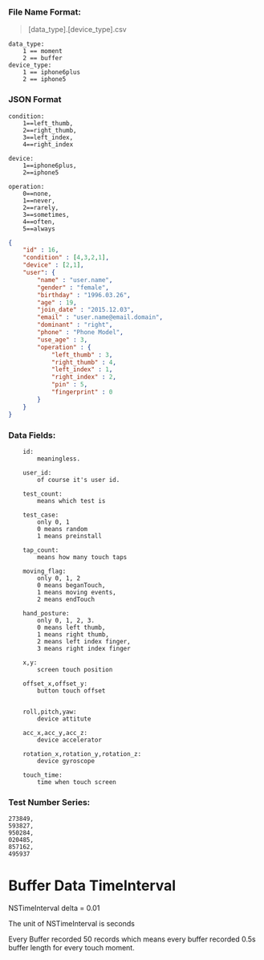 ### File Name Format:

>	[data\_type].[device\_type].csv

	data_type:
		1 == moment
		2 == buffer
	device_type:
		1 == iphone6plus
		2 == iphone5

### JSON Format

	condition:
		1==left_thumb, 
		2==right_thumb, 
		3==left_index, 
		4==right_index

	device:
		1==iphone6plus, 
		2==iphone5

	operation:
		0==none, 
		1==never, 
		2==rarely, 
		3==sometimes, 
		4==often, 
		5==always
		

```json
{
	"id" : 16,
	"condition" : [4,3,2,1],
	"device" : [2,1],
	"user": {
		"name" : "user.name",
		"gender" : "female",
		"birthday" : "1996.03.26",
		"age" : 19,
		"join_date" : "2015.12.03",
		"email" : "user.name@email.domain",
		"dominant" : "right",
		"phone" : "Phone Model",
		"use_age" : 3,
		"operation" : {
			"left_thumb" : 3,
			"right_thumb" : 4,
			"left_index" : 1,
			"right_index" : 2,
			"pin" : 5,
			"fingerprint" : 0
		}
	}
}
```

### Data Fields:

```
	id:
		meaningless.
	
	user_id:
		of course it's user id.
	
	test_count:
		means which test is

	test_case:
		only 0, 1
		0 means random
		1 means preinstall

	tap_count:
		means how many touch taps

	moving_flag:
		only 0, 1, 2
		0 means beganTouch,
		1 means moving events,
		2 means endTouch

	hand_posture:
		only 0, 1, 2, 3.
		0 means left thumb,
		1 means right thumb,
		2 means left index finger,
		3 means right index finger

	x,y:
		screen touch position

	offset_x,offset_y:
		button touch offset


	roll,pitch,yaw:
		device attitute

	acc_x,acc_y,acc_z:
		device accelerator

	rotation_x,rotation_y,rotation_z:
		device gyroscope

	touch_time:
		time when touch screen
```


### Test Number Series:

	273849,
	593827,
	950284,
	020485,
	857162,
	495937
	
	
# Buffer Data TimeInterval
NSTimeInterval delta = 0.01

The unit of NSTimeInterval is seconds

Every Buffer recorded 50 records which means every buffer recorded 0.5s buffer length for every touch moment.